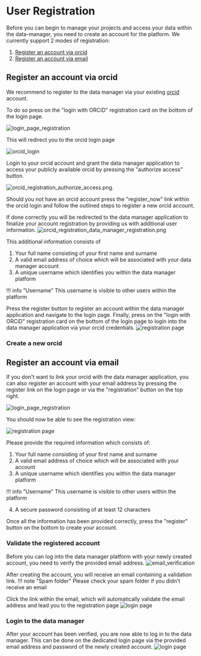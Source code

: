 # User Registration

Before you can begin to manage your projects and access your data within the data-manager, 
you need to create an account for the platform. We currently support 2 modes of registration:

1. [Register an account via orcid](#register-an-account-via-orcid)
2. [Register an account via email](#register-an-account-via-email)

## Register an account via orcid

We recommend to register to the data manager via your existing [orcid](https://orcid.org) account.

To do so press on the "login with ORCiD" registration card on the bottom of the login page. 

![login_page_registration](images/user_registration/login_page.png)

This will redirect you to the orcid login page 

![orcid_login](images/user_registration/orcid/orcid_login.png)

Login to your orcid account and grant the data manager application to access your publicly available orcid by pressing the "authorize access" button. 

![orcid_registration_authorize_access.png](images/user_registration/orcid/orcid_registration_authorize_access.png).

Should you not have an orcid account press the "register_now" link 
within the orcid login and follow the outlined steps to register a new orcid account.

If done correctly you will be redirected to the data manager application to finalize your account registration by providing us with additional user information.
![orcid_registration_data_manager_registration.png](images/user_registration/orcid/orcid_registration_data_manager_registration.png)

This additional information consists of

1. Your full name consisting of your first name and surname
2. A valid email address of choice which will be associated with your data manager account
3. A unique username which identifies you within the data manager platform

!!! info "Username"
This username is visible to other users within the platform

Press the register button to register an account within the data manager application and navigate to the login page.
Finally, press on the "login with ORCiD" registration card on the bottom of the login page to login into the data manager application via your orcid credentials. 
![registration page](images/user_registration/registration_page.png)

### Create a new orcid

## Register an account via email

If you don't want to link your orcid with the data manager application, 
you can also register an account with your email address by pressing the register link on the login page or via the "registration" button on the top right.

![login_page_registration](images/user_registration/login_page.png)

You should now be able to see the registration view:

![registration page](images/user_registration/registration_page.png)

Please provide the required information which consists of: 

1. Your full name consisting of your first name and surname
2. A valid email address of choice which will be associated with your account
3. A unique username which identifies you within the data manager platform

!!! info "Username"
    This username is visible to other users within the platform

4. A secure password consisting of at least 12 characters

Once all the information has been provided correctly, 
press the "register" button on the bottom to create your account. 

### Validate the registered account

Before you can log into the data manager platform with your newly created account, 
you need to verify the provided email address.
![email_verification](images/user_registration/email_verification.png)

After creating the account, you will receive an email containing a validation link.
!!! note "Spam folder"
    Please check your spam folder if you didn't receive an email

Click the link within the email, which 
will automatically validate the email address and lead you to the registration page
![login page](images/user_registration/login_page_validated.png)

### Login to the data manager

After your account has been verified, you are now able to log in to the data manager. 
This can be done on the dedicated login page via the provided email address and password of the newly created account.
![login page](images/user_registration/login_page_filled.png)
